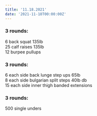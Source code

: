 ```yaml
---
title: '11.18.2021'
date: '2021-11-18T00:00:00Z'
---
```


### 3 rounds:  
6 back squat 135lb    
25 calf raises 135lb    
12 burpee pullups         

### 3 rounds:  
6 each side back lunge step ups 65lb        
8 each side bulgarian split steps 40lb db    
15 each side inner thigh banded extensions    

### 3 rounds:  
500 single unders              